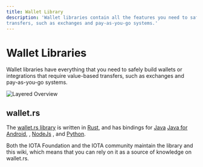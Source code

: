 ```yaml
---
title: Wallet Library
description: 'Wallet libraries contain all the features you need to safely build wallets or integrations that require value-based
transfers, such as exchanges and pay-as-you-go systems.'
---
```


# Wallet Libraries

Wallet libraries have everything that you need to safely build wallets or integrations that require value-based
transfers, such as exchanges and pay-as-you-go systems. 


![Layered Overview](/img/libraries/wallet_layers_overview.svg)

## wallet.rs

The [wallet.rs library](/wallet.rs/wallet.rs/welcome) is written
in [Rust](/wallet.rs/getting_started/rust), and
has bindings for [Java](/wallet.rs/getting_started/java)
[Java for Android](/wallet.rs/getting_started/java_for_android),
, [NodeJs](/wallet.rs/getting_started/nodejs)
, and [Python](/wallet.rs/getting_started/python).

Both the IOTA Foundation and the IOTA community maintain the library and this
wiki, which means that you can rely on it as a source of knowledge on wallet.rs.
